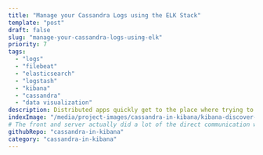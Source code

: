 ```yaml
---
title: "Manage your Cassandra Logs using the ELK Stack"
template: "post"
draft: false
slug: "manage-your-cassandra-logs-using-elk"
priority: 7
tags:
  - "logs"
  - "filebeat"
  - "elasticsearch"
  - "logstash"
  - "kibana"
  - "cassandra"
  - "data visualization"
description: Distributed apps quickly get to the place where trying to debug using tail -f becomes untenable. However, ignoring your logs isn't an option: to quote Jay Kreps' book <i>I Heart Logs</i>, "the humble log is an abstraction that lies at the heart of many systems, from NoSQL databases to cryptocurrencies. Even though most engineers don’t think much about them,...logs are worthy of your attention." The ELK Stack (Elasticsearch, Logstash, and Kibana) is a go-to tool for managing your logs and making them help you rather than just taking up hard drive space. Unfortunately, it does not yet have out-of-the-box log processing or dashboards for Cassandra. Check out a way to extract meaningful information from your Cassandra logs here.
indexImage: "/media/project-images/cassandra-in-kibana/kibana-discover-view-TOKENIZED.png"
# The front and server actually did a lot of the direct communication with social media platforms using passport, but really it was stored on our end using our sails backend
githubRepo: "cassandra-in-kibana"
category: "cassandra-in-kibana"
---
```

